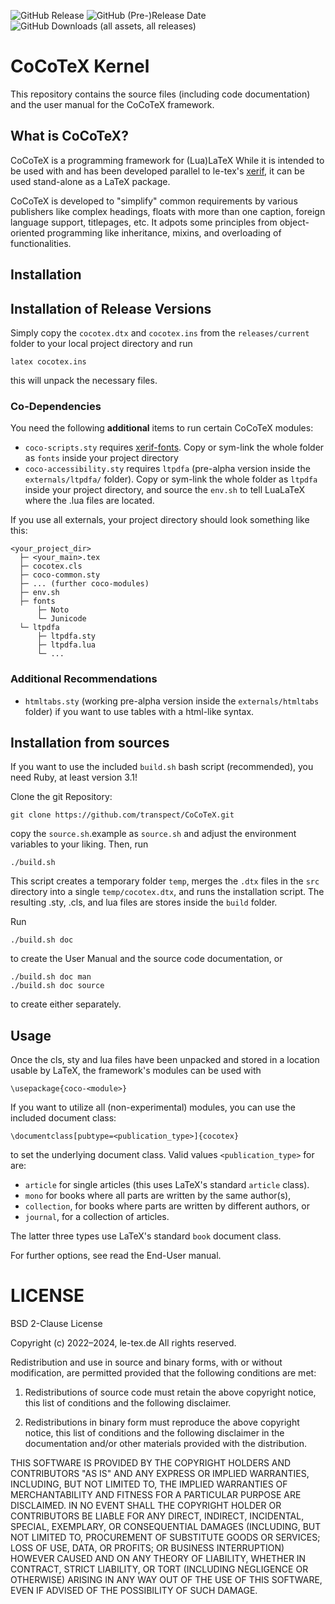 ![GitHub Release](https://img.shields.io/github/v/release/transpect/CoCoTeX?include_prereleases) ![GitHub (Pre-)Release Date](https://img.shields.io/github/release-date-pre/transpect/CoCoTeX) ![GitHub Downloads (all assets, all releases)](https://img.shields.io/github/downloads/transpect/cocotex/total)

# CoCoTeX Kernel #

This repository contains the source files (including code
documentation) and the user manual for the CoCoTeX framework.

## What is CoCoTeX? ##

CoCoTeX is a programming framework for (Lua)LaTeX While it is intended
to be used with and has been developed parallel to le-tex's
[xerif](https://github.com/transpect/xerif), it can be used
stand-alone as a LaTeX package.

CoCoTeX is developed to "simplify" common requirements by various
publishers like complex headings, floats with more than one caption,
foreign language support, titlepages, etc. It adpots some principles
from object-oriented programming like inheritance, mixins, and
overloading of functionalities.

## Installation ##

## Installation of Release Versions ##

Simply copy the `cocotex.dtx` and `cocotex.ins` from the
`releases/current` folder to your local project directory and run

```
latex cocotex.ins
```
this will unpack the necessary files.

### Co-Dependencies ###

You need the following **additional** items to run certain CoCoTeX modules:
* `coco-scripts.sty` requires
  [xerif-fonts](https://subversion.le-tex.de/common/xerif-fonts/). Copy
  or sym-link the whole folder as `fonts` inside your project
  directory
* `coco-accessibility.sty` requires `ltpdfa` (pre-alpha version inside
  the `externals/ltpdfa/` folder). Copy or sym-link the whole folder
  as `ltpdfa` inside your project directory, and source the `env.sh`
  to tell LuaLaTeX where the .lua files are located.

If you use all externals, your project directory should look something
like this:

```
<your_project_dir>
  ├─ <your_main>.tex
  ├─ cocotex.cls
  ├─ coco-common.sty
  ├─ ... (further coco-modules)
  ├─ env.sh
  ├─ fonts
      ├─ Noto
      └─ Junicode
  └─ ltpdfa
      ├─ ltpdfa.sty
      ├─ ltpdfa.lua
      └─ ...
```

### Additional Recommendations ###

* `htmltabs.sty` (working pre-alpha version inside the
  `externals/htmltabs` folder) if you want to use tables with a
  html-like syntax.

## Installation from sources ##

If you want to use the included `build.sh` bash script (recommended),
you need Ruby, at least version 3.1!

Clone the git Repository:

```
git clone https://github.com/transpect/CoCoTeX.git
```

copy the `source.sh`.example as `source.sh` and adjust the environment
variables to your liking. Then, run

```
./build.sh
```

This script creates a temporary folder `temp`, merges the `.dtx` files
in the `src` directory into a single `temp/cocotex.dtx`, and runs the
installation script. The resulting .sty, .cls, and lua files are
stores inside the `build` folder.

Run
```
./build.sh doc
```
to create the User Manual and the source code documentation, or
```
./build.sh doc man
./build.sh doc source
```
to create either separately.


## Usage ##

Once the cls, sty and lua files have been unpacked and stored in a
location usable by LaTeX, the framework's modules can be used with
```
\usepackage{coco-<module>}
```
If you want to utilize all (non-experimental) modules, you can use the included document class:
```
\documentclass[pubtype=<publication_type>]{cocotex}
```
to set the underlying document class. Valid values `<publication_type>` for are:
* `article` for single articles (this uses LaTeX's standard `article` class).
* `mono` for books where all parts are written by the same author(s),
* `collection`, for books where parts are written by different authors, or
* `journal`, for a collection of articles.

The latter three types use LaTeX's standard `book` document class.

For further options, see read the End-User manual.

# LICENSE #

BSD 2-Clause License

Copyright (c) 2022–2024, le-tex.de
All rights reserved.

Redistribution and use in source and binary forms, with or without
modification, are permitted provided that the following conditions are met:

1. Redistributions of source code must retain the above copyright notice, this
   list of conditions and the following disclaimer.

2. Redistributions in binary form must reproduce the above copyright notice,
   this list of conditions and the following disclaimer in the documentation
   and/or other materials provided with the distribution.

THIS SOFTWARE IS PROVIDED BY THE COPYRIGHT HOLDERS AND CONTRIBUTORS "AS IS"
AND ANY EXPRESS OR IMPLIED WARRANTIES, INCLUDING, BUT NOT LIMITED TO, THE
IMPLIED WARRANTIES OF MERCHANTABILITY AND FITNESS FOR A PARTICULAR PURPOSE ARE
DISCLAIMED. IN NO EVENT SHALL THE COPYRIGHT HOLDER OR CONTRIBUTORS BE LIABLE
FOR ANY DIRECT, INDIRECT, INCIDENTAL, SPECIAL, EXEMPLARY, OR CONSEQUENTIAL
DAMAGES (INCLUDING, BUT NOT LIMITED TO, PROCUREMENT OF SUBSTITUTE GOODS OR
SERVICES; LOSS OF USE, DATA, OR PROFITS; OR BUSINESS INTERRUPTION) HOWEVER
CAUSED AND ON ANY THEORY OF LIABILITY, WHETHER IN CONTRACT, STRICT LIABILITY,
OR TORT (INCLUDING NEGLIGENCE OR OTHERWISE) ARISING IN ANY WAY OUT OF THE USE
OF THIS SOFTWARE, EVEN IF ADVISED OF THE POSSIBILITY OF SUCH DAMAGE.
